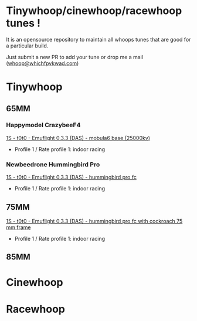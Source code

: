 # Tinywhoop/cinewhoop/racewhoop tunes !

It is an opensource repository to maintain all whoops tunes that are good for a particular build.

Just submit a new PR to add your tune or drop me a mail (whoop@whichfpvkwad.com)

# Tinywhoop

## 65MM

### Happymodel CrazybeeF4

[1S - t0t0 - Emuflight 0.3.3 (DAS) - mobula6 base (25000kv)](https://github.com/whoop-tune/tunes/blob/master/tinywhoop/65/crazybeef4/emuflight_mobula6_t0t0.config)
 *  Profile 1 / Rate profile 1: indoor racing 

### Newbeedrone Hummingbird Pro 

[1S - t0t0 - Emuflight 0.3.3 (DAS) - hummingbird pro fc](https://github.com/whoop-tune/tunes/blob/master/tinywhoop/65/hummingbirdpro/emuflight_hummingbirdpro_t0t0.config)
 *  Profile 1 / Rate profile 1: indoor racing 

## 75MM

[1S - t0t0 - Emuflight 0.3.3 (DAS) - hummingbird pro fc with cockroach 75 mm frame](https://github.com/whoop-tune/tunes/blob/master/tinywhoop/75/hummingbirdpro/emuflight_hummingbirdpro_t0t0.config)
 *  Profile 1 / Rate profile 1: indoor racing 

## 85MM

# Cinewhoop

# Racewhoop
